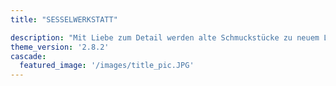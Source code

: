 ```yaml
---
title: "SESSELWERKSTATT"

description: "Mit Liebe zum Detail werden alte Schmuckstücke zu neuem Leben erweckt. Holz, Gewebe und Lianen fügen sich zusammen zu zeitlosen und besonderen Möbelstücken, die Jahrhunderte überdauern."
theme_version: '2.8.2'
cascade:
  featured_image: '/images/title_pic.JPG'
---
```


